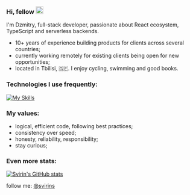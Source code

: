 ### Hi, fellow <img src="https://camo.githubusercontent.com/e8e7b06ecf583bc040eb60e44eb5b8e0ecc5421320a92929ce21522dbc34c891/68747470733a2f2f6d656469612e67697068792e636f6d2f6d656469612f6876524a434c467a6361737252346961377a2f67697068792e676966" data-canonical-src="https://media.giphy.com/media/hvRJCLFzcasrR4ia7z/giphy.gif" style="width: 20px; display: inline-block;" data-target="animated-image.originalImage"> 

<article class="markdown-body entry-content container-lg f5" itemprop="text">

I'm Dzmitry, full-stack developer, passionate about React ecosystem, TypeScript and serverless backends.

- 10+ years of experience building products for clients across several countries;
- currently working remotely for existing clients being open for new opportunities;
- located in Tbilisi, 🇬🇪. I enjoy cycling, swimming and good books.  
  
### [](#things-i-code-with)Technologies I use frequently:
[![My Skills](https://skillicons.dev/icons?i=apollo,aws,docker,express,firebase,graphql,jest,js,linux,mysql,nextjs,nodejs,postgres,prisma,react,supabase,tailwind,ts&perline=9)](https://skillicons.dev)

### [](#my-values)My values:

* logical, efficient code, following best practices;
* consistency over speed;
* honesty, reliability, responsibility;
* stay curious;

### [](#MoreStats)Even more stats:

[![Svirin's GitHub stats](https://github-readme-stats.vercel.app/api?username=svirins&show_icons=true&theme=radical)](https://github.com/anuraghazra/github-readme-stats)   
  
  
follow me: [@svirins](https://www.twitter.com/svirins)

</article>

